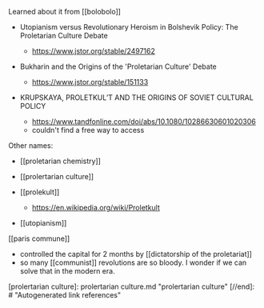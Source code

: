 Learned about it from [[bolobolo]]

-	Utopianism versus Revolutionary Heroism in Bolshevik Policy: The Proletarian Culture Debate
	-	https://www.jstor.org/stable/2497162

-	Bukharin and the Origins of the 'Proletarian Culture' Debate
	-	https://www.jstor.org/stable/151133
-	KRUPSKAYA, PROLETKUL’T AND THE ORIGINS OF SOVIET CULTURAL POLICY
	-	https://www.tandfonline.com/doi/abs/10.1080/10286630601020306
	-	couldn't find a free way to access

Other names:
-	[[proletarian chemistry]]
-	[[prolertarian culture]]
-	[[prolekult]]
	-	https://en.wikipedia.org/wiki/Proletkult



-	[[utopianism]]


[[paris commune]]
-	controlled the capital for 2 months by [[dictatorship of the proletariat]]
-	so many [[communist]] revolutions are so bloody. I wonder if we can solve that in the modern era.

[//begin]: # "Autogenerated link references for markdown compatibility"
[prolertarian culture]: prolertarian culture.md "prolertarian culture"
[//end]: # "Autogenerated link references"